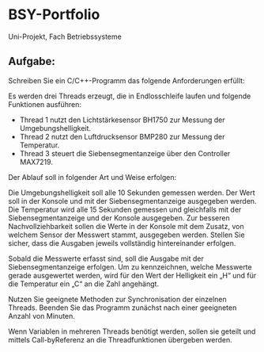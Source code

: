 # BSY-Portfolio
Uni-Projekt, Fach Betriebssysteme 

## Aufgabe:

Schreiben Sie ein C/C++-Programm das folgende Anforderungen erfüllt:

Es werden drei Threads erzeugt, die in Endlosschleife laufen und folgende Funktionen ausführen:

- Thread 1 nutzt den Lichtstärkesensor BH1750 zur Messung der Umgebungshelligkeit.
- Thread 2 nutzt den Luftdrucksensor BMP280 zur Messung der Temperatur.
- Thread 3 steuert die Siebensegmentanzeige über den Controller MAX7219.

Der Ablauf soll in folgender Art und Weise erfolgen:

Die Umgebungshelligkeit soll alle 10 Sekunden gemessen werden. Der Wert soll in der
Konsole und mit der Siebensegmentanzeige ausgegeben werden. Die Temperatur wird alle
15 Sekunden gemessen und gleichfalls mit der Siebensegmentanzeige und der Konsole
ausgegeben. Zur besseren Nachvollziehbarkeit sollen die Werte in der Konsole mit dem
Zusatz, von welchem Sensor der Messwert stammt, ausgegeben werden. Stellen Sie sicher,
dass die Ausgaben jeweils vollständig hintereinander erfolgen.

Sobald die Messwerte erfasst sind, soll die Ausgabe mit der Siebensegmentanzeige erfolgen.
Um zu kennzeichnen, welche Messwerte gerade ausgewertet werden, wird für den Wert der
Helligkeit ein „H“ und für die Temperatur ein „C“ an die Zahl angehängt.

Nutzen Sie geeignete Methoden zur Synchronisation der einzelnen Threads. Beenden Sie das
Programm zunächst nach einer geeigneten Anzahl von Minuten.

Wenn Variablen in mehreren Threads benötigt werden, sollen sie geteilt und mittels Call-byReferenz an die Threadfunktionen übergeben werden.
